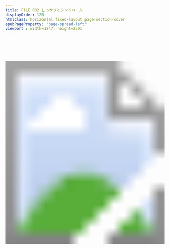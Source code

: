 ```yaml
---
title: FILE 002 しっかりとシンドローム
displayOrder: 120
htmlClass: horizontal fixed-layout page-section-cover
epubPageProperty: "page-spread-left"
viewport : width=1847, height=2591
---
```

<p><svg xmlns="http://www.w3.org/2000/svg" version="1.1" xmlns:xlink="http://www.w3.org/1999/xlink" width="100%" height="100%" viewBox="0 0 1847 2591" role="img" aria-label="章扉画像： FILE 002 しっかりとシンドローム　（難易度1）"><image width="1847" height="2591" xlink:href="../image/chapter2.png"/></svg></p>